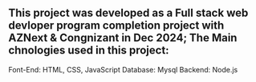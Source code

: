 This project was developed as a Full stack web devloper program completion project with AZNext & Congnizant in Dec 2024;
The Main chnologies used in this project: 
---------------------------------------
Font-End: HTML, CSS, JavaScript
Database: Mysql
Backend: Node.js
